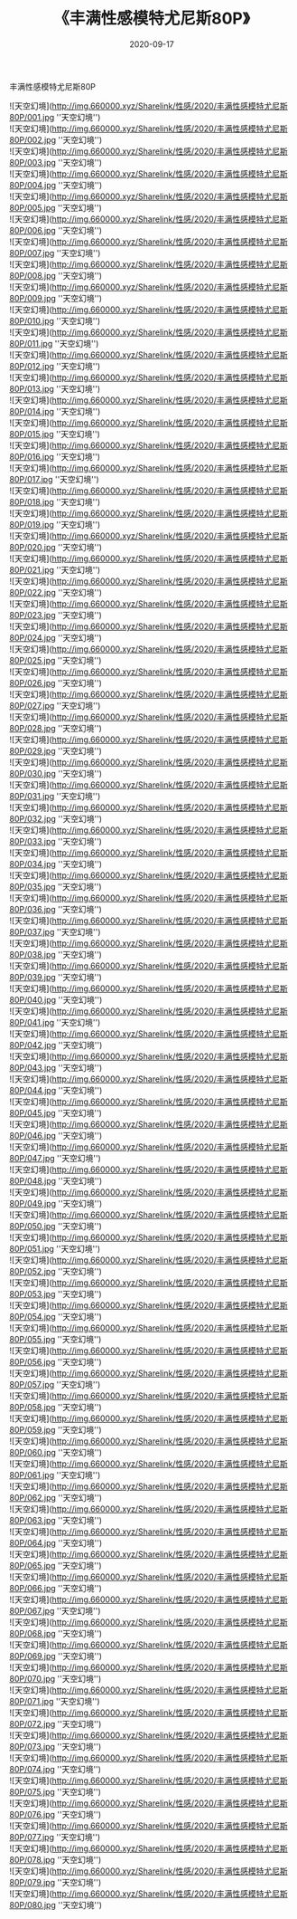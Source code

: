 ﻿---
layout: post
title:  《丰满性感模特尤尼斯80P》
date:   2020-09-17
img: http://img.660000.xyz/Sharelink/性感/2020/丰满性感模特尤尼斯80P/000.jpg
categories: [美女, 性感, 泳衣]
---

丰满性感模特尤尼斯80P



![天空幻境](http://img.660000.xyz/Sharelink/性感/2020/丰满性感模特尤尼斯80P/001.jpg ''天空幻境'') <br>
![天空幻境](http://img.660000.xyz/Sharelink/性感/2020/丰满性感模特尤尼斯80P/002.jpg ''天空幻境'') <br>
![天空幻境](http://img.660000.xyz/Sharelink/性感/2020/丰满性感模特尤尼斯80P/003.jpg ''天空幻境'') <br>
![天空幻境](http://img.660000.xyz/Sharelink/性感/2020/丰满性感模特尤尼斯80P/004.jpg ''天空幻境'') <br>
![天空幻境](http://img.660000.xyz/Sharelink/性感/2020/丰满性感模特尤尼斯80P/005.jpg ''天空幻境'') <br>
![天空幻境](http://img.660000.xyz/Sharelink/性感/2020/丰满性感模特尤尼斯80P/006.jpg ''天空幻境'') <br>
![天空幻境](http://img.660000.xyz/Sharelink/性感/2020/丰满性感模特尤尼斯80P/007.jpg ''天空幻境'') <br>
![天空幻境](http://img.660000.xyz/Sharelink/性感/2020/丰满性感模特尤尼斯80P/008.jpg ''天空幻境'') <br>
![天空幻境](http://img.660000.xyz/Sharelink/性感/2020/丰满性感模特尤尼斯80P/009.jpg ''天空幻境'') <br>
![天空幻境](http://img.660000.xyz/Sharelink/性感/2020/丰满性感模特尤尼斯80P/010.jpg ''天空幻境'') <br>
![天空幻境](http://img.660000.xyz/Sharelink/性感/2020/丰满性感模特尤尼斯80P/011.jpg ''天空幻境'') <br>
![天空幻境](http://img.660000.xyz/Sharelink/性感/2020/丰满性感模特尤尼斯80P/012.jpg ''天空幻境'') <br>
![天空幻境](http://img.660000.xyz/Sharelink/性感/2020/丰满性感模特尤尼斯80P/013.jpg ''天空幻境'') <br>
![天空幻境](http://img.660000.xyz/Sharelink/性感/2020/丰满性感模特尤尼斯80P/014.jpg ''天空幻境'') <br>
![天空幻境](http://img.660000.xyz/Sharelink/性感/2020/丰满性感模特尤尼斯80P/015.jpg ''天空幻境'') <br>
![天空幻境](http://img.660000.xyz/Sharelink/性感/2020/丰满性感模特尤尼斯80P/016.jpg ''天空幻境'') <br>
![天空幻境](http://img.660000.xyz/Sharelink/性感/2020/丰满性感模特尤尼斯80P/017.jpg ''天空幻境'') <br>
![天空幻境](http://img.660000.xyz/Sharelink/性感/2020/丰满性感模特尤尼斯80P/018.jpg ''天空幻境'') <br>
![天空幻境](http://img.660000.xyz/Sharelink/性感/2020/丰满性感模特尤尼斯80P/019.jpg ''天空幻境'') <br>
![天空幻境](http://img.660000.xyz/Sharelink/性感/2020/丰满性感模特尤尼斯80P/020.jpg ''天空幻境'') <br>
![天空幻境](http://img.660000.xyz/Sharelink/性感/2020/丰满性感模特尤尼斯80P/021.jpg ''天空幻境'') <br>
![天空幻境](http://img.660000.xyz/Sharelink/性感/2020/丰满性感模特尤尼斯80P/022.jpg ''天空幻境'') <br>
![天空幻境](http://img.660000.xyz/Sharelink/性感/2020/丰满性感模特尤尼斯80P/023.jpg ''天空幻境'') <br>
![天空幻境](http://img.660000.xyz/Sharelink/性感/2020/丰满性感模特尤尼斯80P/024.jpg ''天空幻境'') <br>
![天空幻境](http://img.660000.xyz/Sharelink/性感/2020/丰满性感模特尤尼斯80P/025.jpg ''天空幻境'') <br>
![天空幻境](http://img.660000.xyz/Sharelink/性感/2020/丰满性感模特尤尼斯80P/026.jpg ''天空幻境'') <br>
![天空幻境](http://img.660000.xyz/Sharelink/性感/2020/丰满性感模特尤尼斯80P/027.jpg ''天空幻境'') <br>
![天空幻境](http://img.660000.xyz/Sharelink/性感/2020/丰满性感模特尤尼斯80P/028.jpg ''天空幻境'') <br>
![天空幻境](http://img.660000.xyz/Sharelink/性感/2020/丰满性感模特尤尼斯80P/029.jpg ''天空幻境'') <br>
![天空幻境](http://img.660000.xyz/Sharelink/性感/2020/丰满性感模特尤尼斯80P/030.jpg ''天空幻境'') <br>
![天空幻境](http://img.660000.xyz/Sharelink/性感/2020/丰满性感模特尤尼斯80P/031.jpg ''天空幻境'') <br>
![天空幻境](http://img.660000.xyz/Sharelink/性感/2020/丰满性感模特尤尼斯80P/032.jpg ''天空幻境'') <br>
![天空幻境](http://img.660000.xyz/Sharelink/性感/2020/丰满性感模特尤尼斯80P/033.jpg ''天空幻境'') <br>
![天空幻境](http://img.660000.xyz/Sharelink/性感/2020/丰满性感模特尤尼斯80P/034.jpg ''天空幻境'') <br>
![天空幻境](http://img.660000.xyz/Sharelink/性感/2020/丰满性感模特尤尼斯80P/035.jpg ''天空幻境'') <br>
![天空幻境](http://img.660000.xyz/Sharelink/性感/2020/丰满性感模特尤尼斯80P/036.jpg ''天空幻境'') <br>
![天空幻境](http://img.660000.xyz/Sharelink/性感/2020/丰满性感模特尤尼斯80P/037.jpg ''天空幻境'') <br>
![天空幻境](http://img.660000.xyz/Sharelink/性感/2020/丰满性感模特尤尼斯80P/038.jpg ''天空幻境'') <br>
![天空幻境](http://img.660000.xyz/Sharelink/性感/2020/丰满性感模特尤尼斯80P/039.jpg ''天空幻境'') <br>
![天空幻境](http://img.660000.xyz/Sharelink/性感/2020/丰满性感模特尤尼斯80P/040.jpg ''天空幻境'') <br>
![天空幻境](http://img.660000.xyz/Sharelink/性感/2020/丰满性感模特尤尼斯80P/041.jpg ''天空幻境'') <br>
![天空幻境](http://img.660000.xyz/Sharelink/性感/2020/丰满性感模特尤尼斯80P/042.jpg ''天空幻境'') <br>
![天空幻境](http://img.660000.xyz/Sharelink/性感/2020/丰满性感模特尤尼斯80P/043.jpg ''天空幻境'') <br>
![天空幻境](http://img.660000.xyz/Sharelink/性感/2020/丰满性感模特尤尼斯80P/044.jpg ''天空幻境'') <br>
![天空幻境](http://img.660000.xyz/Sharelink/性感/2020/丰满性感模特尤尼斯80P/045.jpg ''天空幻境'') <br>
![天空幻境](http://img.660000.xyz/Sharelink/性感/2020/丰满性感模特尤尼斯80P/046.jpg ''天空幻境'') <br>
![天空幻境](http://img.660000.xyz/Sharelink/性感/2020/丰满性感模特尤尼斯80P/047.jpg ''天空幻境'') <br>
![天空幻境](http://img.660000.xyz/Sharelink/性感/2020/丰满性感模特尤尼斯80P/048.jpg ''天空幻境'') <br>
![天空幻境](http://img.660000.xyz/Sharelink/性感/2020/丰满性感模特尤尼斯80P/049.jpg ''天空幻境'') <br>
![天空幻境](http://img.660000.xyz/Sharelink/性感/2020/丰满性感模特尤尼斯80P/050.jpg ''天空幻境'') <br>
![天空幻境](http://img.660000.xyz/Sharelink/性感/2020/丰满性感模特尤尼斯80P/051.jpg ''天空幻境'') <br>
![天空幻境](http://img.660000.xyz/Sharelink/性感/2020/丰满性感模特尤尼斯80P/052.jpg ''天空幻境'') <br>
![天空幻境](http://img.660000.xyz/Sharelink/性感/2020/丰满性感模特尤尼斯80P/053.jpg ''天空幻境'') <br>
![天空幻境](http://img.660000.xyz/Sharelink/性感/2020/丰满性感模特尤尼斯80P/054.jpg ''天空幻境'') <br>
![天空幻境](http://img.660000.xyz/Sharelink/性感/2020/丰满性感模特尤尼斯80P/055.jpg ''天空幻境'') <br>
![天空幻境](http://img.660000.xyz/Sharelink/性感/2020/丰满性感模特尤尼斯80P/056.jpg ''天空幻境'') <br>
![天空幻境](http://img.660000.xyz/Sharelink/性感/2020/丰满性感模特尤尼斯80P/057.jpg ''天空幻境'') <br>
![天空幻境](http://img.660000.xyz/Sharelink/性感/2020/丰满性感模特尤尼斯80P/058.jpg ''天空幻境'') <br>
![天空幻境](http://img.660000.xyz/Sharelink/性感/2020/丰满性感模特尤尼斯80P/059.jpg ''天空幻境'') <br>
![天空幻境](http://img.660000.xyz/Sharelink/性感/2020/丰满性感模特尤尼斯80P/060.jpg ''天空幻境'') <br>
![天空幻境](http://img.660000.xyz/Sharelink/性感/2020/丰满性感模特尤尼斯80P/061.jpg ''天空幻境'') <br>
![天空幻境](http://img.660000.xyz/Sharelink/性感/2020/丰满性感模特尤尼斯80P/062.jpg ''天空幻境'') <br>
![天空幻境](http://img.660000.xyz/Sharelink/性感/2020/丰满性感模特尤尼斯80P/063.jpg ''天空幻境'') <br>
![天空幻境](http://img.660000.xyz/Sharelink/性感/2020/丰满性感模特尤尼斯80P/064.jpg ''天空幻境'') <br>
![天空幻境](http://img.660000.xyz/Sharelink/性感/2020/丰满性感模特尤尼斯80P/065.jpg ''天空幻境'') <br>
![天空幻境](http://img.660000.xyz/Sharelink/性感/2020/丰满性感模特尤尼斯80P/066.jpg ''天空幻境'') <br>
![天空幻境](http://img.660000.xyz/Sharelink/性感/2020/丰满性感模特尤尼斯80P/067.jpg ''天空幻境'') <br>
![天空幻境](http://img.660000.xyz/Sharelink/性感/2020/丰满性感模特尤尼斯80P/068.jpg ''天空幻境'') <br>
![天空幻境](http://img.660000.xyz/Sharelink/性感/2020/丰满性感模特尤尼斯80P/069.jpg ''天空幻境'') <br>
![天空幻境](http://img.660000.xyz/Sharelink/性感/2020/丰满性感模特尤尼斯80P/070.jpg ''天空幻境'') <br>
![天空幻境](http://img.660000.xyz/Sharelink/性感/2020/丰满性感模特尤尼斯80P/071.jpg ''天空幻境'') <br>
![天空幻境](http://img.660000.xyz/Sharelink/性感/2020/丰满性感模特尤尼斯80P/072.jpg ''天空幻境'') <br>
![天空幻境](http://img.660000.xyz/Sharelink/性感/2020/丰满性感模特尤尼斯80P/073.jpg ''天空幻境'') <br>
![天空幻境](http://img.660000.xyz/Sharelink/性感/2020/丰满性感模特尤尼斯80P/074.jpg ''天空幻境'') <br>
![天空幻境](http://img.660000.xyz/Sharelink/性感/2020/丰满性感模特尤尼斯80P/075.jpg ''天空幻境'') <br>
![天空幻境](http://img.660000.xyz/Sharelink/性感/2020/丰满性感模特尤尼斯80P/076.jpg ''天空幻境'') <br>
![天空幻境](http://img.660000.xyz/Sharelink/性感/2020/丰满性感模特尤尼斯80P/077.jpg ''天空幻境'') <br>
![天空幻境](http://img.660000.xyz/Sharelink/性感/2020/丰满性感模特尤尼斯80P/078.jpg ''天空幻境'') <br>
![天空幻境](http://img.660000.xyz/Sharelink/性感/2020/丰满性感模特尤尼斯80P/079.jpg ''天空幻境'') <br>
![天空幻境](http://img.660000.xyz/Sharelink/性感/2020/丰满性感模特尤尼斯80P/080.jpg ''天空幻境'') <br>